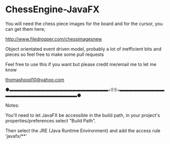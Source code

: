 # ChessEngine-JavaFX

You will need the chess piece images for the board and for the cursor, you can get them here; 

http://www.filedropper.com/chessimagesnew

Object orientated event driven model, probably a lot of inefficient bits and pieces so feel free to make some pull requests

Feel free to use this if you want but please credit me/email me to let me know

thomashood10@yahoo.com

●▬▬▬▬▬▬▬▬▬▬▬▬▬▬▬▬▬▬▬▬▬▬๑۩۩๑▬▬▬▬▬▬▬▬▬▬▬▬▬▬▬▬▬▬▬▬▬▬▬▬▬▬●

Notes:

You'll need to let JavaFX be accessible in the build path, in your project's properties/preferences select "Build Path".

Then select the JRE (Java Runtime Environment) and add the access rule 'javafx/**'
